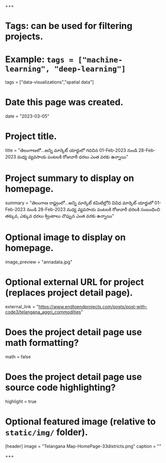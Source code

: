 +++
# Tags: can be used for filtering projects.
# Example: `tags = ["machine-learning", "deep-learning"]`
tags = ["data-visualizations","spatial data"]

# Date this page was created.
date = "2023-03-05"

# Project title.
title = "తెలంగాణలో…అన్ని మార్కెట్ యార్డులో గదచిన 01-Feb-2023 నుండి 28-Feb-2023 మధ్య వ్యవసాయ పంటలకి రోజువారీ ధరలు ఎంత వరకు ఉన్నాయి"

# Project summary to display on homepage.
summary = "తెలంగాణ రాష్ట్రంలో…అన్ని మార్కెట్ కమిటిల్లోని వివిధ మార్కెట్ యార్డులో 01-Feb-2023 నుండి 28-Feb-2023 మధ్య వ్యవసాయ పంటలకి రోజువారీ ధరలకి సంబంధించి తక్కువ, ఎక్కువ ధరలు క్వింటాలు చొప్పున ఎంత వరకు ఉన్నాయి"

# Optional image to display on homepage.
image_preview = "annadata.jpg"

# Optional external URL for project (replaces project detail page).
external_link = "https://www.endtoendprojects.com/posts/post-with-code3/telangana_aggri_commodities"

# Does the project detail page use math formatting?
math = false

# Does the project detail page use source code highlighting?
highlight = true

# Optional featured image (relative to `static/img/` folder).
[header]
image = "Telangana Map-HomePage-33districts.png"
caption = ""

+++

